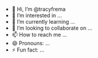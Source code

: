 - 👋 Hi, I’m @tracyfrema
- 👀 I’m interested in ...
- 🌱 I’m currently learning ...
- 💞️ I’m looking to collaborate on ...
- 📫 How to reach me ...
- 😄 Pronouns: ...
- ⚡ Fun fact: ...

<!---
tracyfrema/tracyfrema is a ✨ special ✨ repository because its `README.md` (this file) appears on your GitHub profile.
You can click the Preview link to take a look at your changes.
--->

